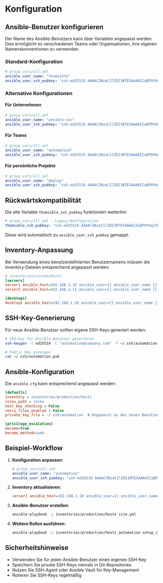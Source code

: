 # Konfiguration

## Ansible-Benutzer konfigurieren

Der Name des Ansible-Benutzers kann über Variablen angepasst werden. Dies ermöglicht es verschiedenen Teams oder Organisationen, ihre eigenen Namenskonventionen zu verwenden.

### Standard-Konfiguration

```yaml
# group_vars/all.yml
ansible_user_name: "thomsible"
ansible_user_ssh_pubkey: "ssh-ed25519 AAAAC3NzaC1lZDI1NTE5AAAAIIaQP9YHqJ3Lq8yrqPHOT6HyVsYhp/QhgGkyo8pQ6qlm thomsible"
```

### Alternative Konfigurationen

#### Für Unternehmen
```yaml
# group_vars/all.yml
ansible_user_name: "ansible-svc"
ansible_user_ssh_pubkey: "ssh-ed25519 AAAAC3NzaC1lZDI1NTE5AAAAIIaQP9YHqJ3Lq8yrqPHOT6HyVsYhp/QhgGkyo8pQ6qlm ansible-service@company.com"
```

#### Für Teams
```yaml
# group_vars/all.yml
ansible_user_name: "automation"
ansible_user_ssh_pubkey: "ssh-ed25519 AAAAC3NzaC1lZDI1NTE5AAAAIIaQP9YHqJ3Lq8yrqPHOT6HyVsYhp/QhgGkyo8pQ6qlm automation@team.local"
```

#### Für persönliche Projekte
```yaml
# group_vars/all.yml
ansible_user_name: "deploy"
ansible_user_ssh_pubkey: "ssh-ed25519 AAAAC3NzaC1lZDI1NTE5AAAAIIaQP9YHqJ3Lq8yrqPHOT6HyVsYhp/QhgGkyo8pQ6qlm deploy@homelab"
```

## Rückwärtskompatibilität

Die alte Variable `thomsible_ssh_pubkey` funktioniert weiterhin:

```yaml
# group_vars/all.yml - Legacy-Konfiguration
thomsible_ssh_pubkey: "ssh-ed25519 AAAAC3NzaC1lZDI1NTE5AAAAIIaQP9YHqJ3Lq8yrqPHOT6HyVsYhp/QhgGkyo8pQ6qlm thomsible"
```

Diese wird automatisch zu `ansible_user_ssh_pubkey` gemappt.

## Inventory-Anpassung

Bei Verwendung eines benutzerdefinierten Benutzernamens müssen die Inventory-Dateien entsprechend angepasst werden:

```ini
# inventories/custom/hosts
[servers]
server1 ansible_host=192.168.1.10 ansible_user={{ ansible_user_name }} target_user=root
server2 ansible_host=192.168.1.11 ansible_user={{ ansible_user_name }} target_user=root

[desktops]
desktop1 ansible_host=192.168.1.20 ansible_user={{ ansible_user_name }} target_user=thomas
```

## SSH-Key-Generierung

Für neue Ansible-Benutzer sollten eigene SSH-Keys generiert werden:

```bash
# SSH-Key für Ansible-Benutzer generieren
ssh-keygen -t ed25519 -C "automation@company.com" -f ~/.ssh/automation

# Public Key anzeigen
cat ~/.ssh/automation.pub
```

## Ansible-Konfiguration

Die `ansible.cfg` kann entsprechend angepasst werden:

```ini
[defaults]
inventory = inventories/production/hosts
roles_path = roles
host_key_checking = False
retry_files_enabled = False
private_key_file = ~/.ssh/automation  # Angepasst an den neuen Benutzer

[privilege_escalation]
become=True
become_method=sudo
```

## Beispiel-Workflow

1. **Konfiguration anpassen**:
   ```yaml
   # group_vars/all.yml
   ansible_user_name: "automation"
   ansible_user_ssh_pubkey: "ssh-ed25519 AAAAC3NzaC1lZDI1NTE5AAAAIIaQP9YHqJ3Lq8yrqPHOT6HyVsYhp/QhgGkyo8pQ6qlm automation@company.com"
   ```

2. **Inventory aktualisieren**:
   ```ini
   server1 ansible_host=192.168.1.10 ansible_user={{ ansible_user_name }} target_user=root
   ```

3. **Ansible-Benutzer erstellen**:
   ```bash
   ansible-playbook -i inventories/production/hosts site.yml
   ```

4. **Weitere Rollen ausführen**:
   ```bash
   ansible-playbook -i inventories/production/hosts_automation setup_complete_with_tools.yml
   ```

## Sicherheitshinweise

- Verwenden Sie für jeden Ansible-Benutzer einen eigenen SSH-Key
- Speichern Sie private SSH-Keys niemals in Git-Repositories
- Nutzen Sie SSH-Agent oder Ansible Vault für Key-Management
- Rotieren Sie SSH-Keys regelmäßig

